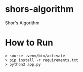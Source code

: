 # shors-algorithm
Shor's Algorithm

# How to Run

```shell
> source .venv/bin/activate
> pip install -r requirements.txt
> python3 app.py
```